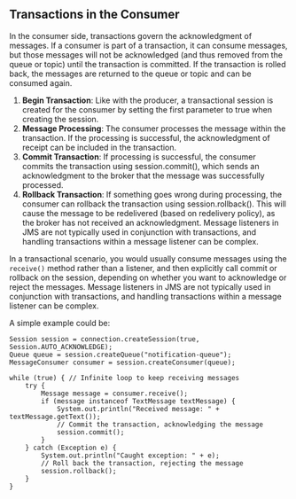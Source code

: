 ## Transactions in the Consumer
In the consumer side, transactions govern the acknowledgment of messages. If a consumer is part of a transaction, it 
can consume messages, but those messages will not be acknowledged (and thus removed from the queue or topic) until the 
transaction is committed. If the transaction is rolled back, the messages are returned to the queue or topic and can be 
consumed again.

1. **Begin Transaction**: Like with the producer, a transactional session is created for the consumer by setting the 
first parameter to true when creating the session.
2. **Message Processing**:  The consumer processes the message within the transaction. If the processing is successful,
the acknowledgment of receipt can be included in the transaction.
3. **Commit Transaction**: If processing is successful, the consumer commits the transaction using session.commit(), 
which sends an acknowledgment to the broker that the message was successfully processed.
4. **Rollback Transaction**: If something goes wrong during processing, the consumer can rollback the transaction using 
session.rollback(). This will cause the message to be redelivered (based on redelivery policy), as the broker has not 
received an acknowledgment.
   Message listeners in JMS are not typically used in conjunction with transactions, and handling transactions within a message listener can be complex.

In a transactional scenario, you would usually consume messages using the `receive()` method rather than a listener, and 
then explicitly call commit or rollback on the session, depending on whether you want to acknowledge or reject the messages.
Message listeners in JMS are not typically used in conjunction with transactions, and handling transactions within a 
message listener can be complex.

A simple example could be:
```
Session session = connection.createSession(true, Session.AUTO_ACKNOWLEDGE);
Queue queue = session.createQueue("notification-queue");
MessageConsumer consumer = session.createConsumer(queue);

while (true) { // Infinite loop to keep receiving messages
    try {
        Message message = consumer.receive();
        if (message instanceof TextMessage textMessage) {
            System.out.println("Received message: " + textMessage.getText());
            // Commit the transaction, acknowledging the message
            session.commit();
        }
    } catch (Exception e) {
        System.out.println("Caught exception: " + e);
        // Roll back the transaction, rejecting the message
        session.rollback();
    }
}
```